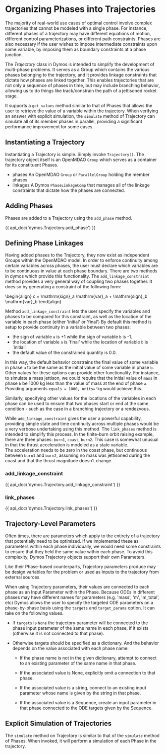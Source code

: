 # Organizing Phases into Trajectories

The majority of real-world use cases of optimal control involve complex trajectories that cannot be modeled with a single phase.
For instance, different phases of a trajectory may have different equations of motion, different control parameterizations, or different path constraints.
Phases are also necessary if the user wishes to impose intermediate constraints upon some variable, by imposing them as boundary constraints at a phase junction.

The *Trajectory* class in Dymos is intended to simplify the development of multi-phase problems.
It serves as a Group which contains the various phases belonging to the trajectory, and it provides linkage constraints that dictate how phases are linked together.
This enables trajectories that are not only a sequence of phases in time, but may include branching behavior, allowing us to do things like track/constrain the path of a jettisoned rocket stage.

It supports a `get_values` method similar to that of Phases that allows the user to retrieve the value of a variable within the trajectory.
When verifying an answer with explicit simulation, the `simulate` method of Trajectory can simulate all of its member phases in parallel, providing a significant performance improvement for some cases.

## Instantiating a Trajectory

Instantiating a Trajectory is simple.  Simply invoke `Trajectory()`.  The trajectory object
itself is an OpenMDAO `Group` which serves as a container for its constituent Phases.

- phases
    An OpenMDAO `Group` or `ParallelGroup` holding the member phases
- linkages
    A Dymos `PhaseLinkageComp` that manages all of the linkage constraints that dictate how the phases are connected.

## Adding Phases

Phases are added to a Trajectory using the `add_phase` method.

{{ api_doc('dymos.Trajectory.add_phase') }}

##  Defining Phase Linkages

Having added phases to the Trajectory, they now exist as independent Groups within the OpenMDAO model.
In order to enforce continuity among certain variables across phases, the user must declare which variables are to be continuous in value at each phase boundary.
There are two methods in dymos which provide this functionality.
The `add_linkage_constraint` method provides a very general way of coupling two phases together.
It does so by generating a constraint of the following form:

\begin{align}
    c = \mathrm{sign}_a \mathrm{var}_a + \mathrm{sign}_b \mathrm{var}_b
\end{align}

Method `add_linkage_constraint` lets the user specify the variables and phases to be compared for this constraint, as well as the location of the variable in each phase (either 'initial' or 'final')
By default this method is setup to provide continuity in a variable between two phases:
- the sign of variable `a` is +1 while the sign of variable `b` is -1.
- the location of variable `a` is 'final' while the location of variable `b` is 'initial'.
- the default value of the constrained quantity is 0.0.

In this way, the default behavior constrains the final value of some variable in phase `a` to be the same as the initial value of some variable in phase `b`.
Other values for these options can provide other functionality.
For instance, to simulate a mass jettison, we could require that the initial value of `mass` in phase `b` be 1000 kg less than the value of mass at the end of phase `a`.
Providing arguments `equals = 1000, units='kg` would achieve this.

Similarly, specifying other values for the locations of the variables in each phase can be used to ensure that two phases start or end at the same condition - such as the case in a branching trajectory or a rendezvous.

While `add_linkage_constraint` gives the user a powerful capability, providing simple state and time continuity across multiple phases would be a very verbose undertaking using this method.
The `link_phases` method is intended to simplify this process.
In the finite-burn orbit raising example, there are three phases:  `burn1`, `coast`, `burn2`.
This case is somewhat unusual in that the thrust acceleration is modeled as a state variable.  
The acceleration needs to be zero in the coast phase, but continuous between `burn1` and `burn2`, assuming no mass was jettisoned during the coast and that the thrust magnitude doesn't change.

### add_linkage_constraint

{{ api_doc('dymos.Trajectory.add_linkage_constraint') }}

### link_phases

{{ api_doc('dymos.Trajectory.link_phases') }}


##  Trajectory-Level Parameters

Often times, there are parameters which apply to the entirety of a trajectory that potentially need to be optimized.
If we implemented these as parameters within each phase individually, we would need some constraints to ensure that they held the same value within each phase.
To avoid this complexity, Dymos Trajectory objects support their own Parameters.

Like their Phase-based counterparts, Trajectory parameters produce may be design variables for the problem or used as inputs to the trajectory from external sources.

When using Trajectory parameters, their values are connected to each phase as an Input Parameter within the Phase.
Because ODEs in different phases may have different names for parameters (e.g. 'mass', 'm', 'm_total', etc) Dymos allows the user to specify the targeted ODE parameters on a phase-by-phase basis using the `targets` and `target_params` option.
It can take on the following values.

*  If `targets` is `None` the trajectory parameter will be connected to the phase input parameter of the same name in each phase, if it exists (otherwise it is not connected to that phase).

*  Otherwise targets should be specified as a dictionary. And the behavior depends on the value associated with each phase name:

    * If the phase name is not in the given dictionary, attempt to connect to an existing parameter of the same name in that phase.

    * If the associated value is None, explicitly omit a connection to that phase.

    * If the associated value is a string, connect to an existing input parameter whose name is given by the string in that phase.

    * If the associated value is a Sequence, create an input parameter in that phase connected to the ODE targets given by the Sequence.

## Explicit Simulation of Trajectories

The `simulate` method on Trajectory is similar to that of the `simulate` method of Phases.  When
invoked, it will perform a simulation of each Phase in the trajectory.
